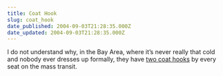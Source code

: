 ```yaml
---
title: Coat Hook
slug: coat_hook
date_published: 2004-09-03T21:28:35.000Z
date_updated: 2004-09-03T21:28:35.000Z
---
```


I do not understand why, in the Bay Area, where it’s never really that cold and nobody ever dresses up formally, they have [two coat hooks](http://www.anildash.com/photos/onthego3/anilblog_80.html) by every seat on the mass transit.
